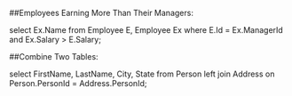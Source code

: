 ##Employees Earning More Than Their Managers:

select Ex.Name from Employee E, Employee Ex where E.Id = Ex.ManagerId and Ex.Salary > E.Salary;

##Combine Two Tables:

select FirstName, LastName, City, State from Person left join Address on Person.PersonId = Address.PersonId;